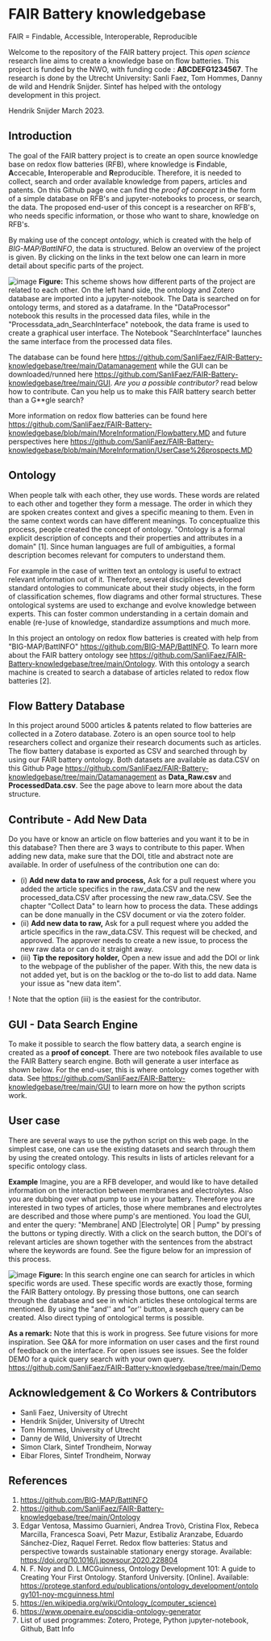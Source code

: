 # FAIR Battery knowledgebase
FAIR = Findable, Accessible, Interoperable, Reproducible

Welcome to the repository of the FAIR battery project. This *open science* research line aims to create a knowledge base on flow batteries. This project is funded by the NWO, with funding code : **ABCDEFG1234567**. The research is done by the Utrecht University: Sanli Faez, Tom Hommes, Danny de wild and Hendrik Snijder. Sintef has helped with the ontology development in this project.

Hendrik Snijder March 2023. 

## Introduction
The goal of the FAIR battery project is to create an open source knowledge base on redox flow batteries (RFB), where knowledge is **F**indable, **A**ccecable, **I**nteroperable and **R**eproducible. Therefore, it is needed to collect, search and order available knowledge from papers, articles and patents. On this Github page one can find the *proof of concept* in the form of a simple database on RFB's and jupyter-notebooks to process, or search, the data. The proposed end-user of this concept is a researcher on RFB's, who needs specific information, or those who want to share, knowledge on RFB's.

By making use of the concept *ontology*, which is created with the help of *BIG-MAP/BattINFO*, the data is structured. Below an overview of the project is given. By clicking on the links in the text below one can learn in more detail about specific parts of the project.

![image](https://user-images.githubusercontent.com/93695286/225754209-5d9641d1-9cf4-4016-834a-220d67a3250f.png)
**Figure:** This scheme shows how different parts of the project are related to each other. On the left hand side, the ontology and Zotero database are imported into a jupyter-notebook. The Data is searched on for ontology terms, and stored as a dataframe. In the "DataProcessor" notebook this results in the processed data files, while in the "Processdata_adn_SearchInterface" notebook, the data frame is used to create a graphical user interface. The Notebook "SearchInterface" launches the same interface from the processed data files.

The database can be found here <https://github.com/SanliFaez/FAIR-Battery-knowledgebase/tree/main/Datamanagement> while the GUI can be downloaded/runned here <https://github.com/SanliFaez/FAIR-Battery-knowledgebase/tree/main/GUI>. *Are you a possible contributor?* read below how to contribute. Can you help us to make this FAIR battery search better than a G**gle search?

More information on redox flow batteries can be found here https://github.com/SanliFaez/FAIR-Battery-knowledgebase/blob/main/MoreInformation/Flowbattery.MD and future perspectives here https://github.com/SanliFaez/FAIR-Battery-knowledgebase/blob/main/MoreInformation/UserCase%26prospects.MD

## Ontology
When people talk with each other, they use words. These words are related to each other and together they form a message. The order in which they are spoken creates context and gives a specific meaning to them. Even in the same context words can have different meanings. To conceptualize this process, people created the concept of ontology. "Ontology is a formal explicit description of concepts and their properties and attributes in a domain" [1]. Since human languages are full of ambiguities, a formal description becomes relevant for computers to understand them.

For example in the case of written text an ontology is useful to extract relevant information out of it. Therefore, several disciplines developed standard ontologies to communicate about their study objects, in the form of classification schemes, flow diagrams and other formal structures. These ontological systems are used to exchange and evolve knowledge between experts. This can foster common understanding in a certain domain and enable (re-)use of knowledge, standardize assumptions and much more.

In this project an ontology on redox flow batteries is created with help from "BIG-MAP/BattINFO" <https://github.com/BIG-MAP/BattINFO>. To learn more about the FAIR battery ontology see <https://github.com/SanliFaez/FAIR-Battery-knowledgebase/tree/main/Ontology>. With this ontology a search machine is created to search a database of articles related to redox flow batteries [2].

## Flow Battery Database
In this project around 5000 articles & patents related to flow batteries are collected in a Zotero database. Zotero is an open source tool to help researchers collect and organize their research documents such as articles. The flow battery database is exported as CSV and searched through by using our FAIR battery ontology. Both datasets are available as data.CSV on this Github Page <https://github.com/SanliFaez/FAIR-Battery-knowledgebase/tree/main/Datamanagement> as **Data_Raw.csv** and **ProcessedData.csv**. See the page above to learn more about the data structure.

## Contribute - Add New Data
Do you have or know an article on flow batteries and you want it to be in this database? Then there are 3 ways to contribute to this paper. When adding new data, make sure that the DOI, title and abstract note are available. In order of usefulness of the contribution one can do:
+ (i) **Add new data to raw and process,** Ask for a pull request where you added the article specifics in the raw_data.CSV and the new processed_data.CSV after processing the new raw_data.CSV. See the chapter "Collect Data" to learn how to process the data. These addings can be done manually in the CSV document or via the zotero folder.
+ (ii) **Add new data to raw,** Ask for a pull request where you added the article specifics in the raw_data.CSV. This request will be checked, and approved. The approver needs to create a new issue, to process the new raw data or can do it straight away.
+ (iii) **Tip the repository holder,** Open a new issue and add the DOI or link to the webpage of the publisher of the paper. With this, the new data is not added yet, but is on the backlog or the to-do list to add data. Name your issue as "new data item".

! Note that the option (iii) is the easiest for the contributor.

## GUI - Data Search Engine
To make it possible to search the flow battery data, a search engine is created as a **proof of concept**. There are two notebook files available to use the FAIR Battery search engine. Both will generate a user interface as shown below. For the end-user, this is where ontology comes together with data. See https://github.com/SanliFaez/FAIR-Battery-knowledgebase/tree/main/GUI to learn more on how the python scripts work.

## User case
There are several ways to use the python script on this web page. In the simplest case, one can use the existing datasets and search through them by using the created ontology. This results in lists of articles relevant for a specific ontology class. 

**Example** Imagine, you are a RFB developer, and would like to have detailed information on the interaction between membranes and electrolytes. Also you are dubbing over what pump to use in your battery. Therefore you are interested in two types of articles, those where membranes and electrolytes are described and those where pump's are mentioned. You load the GUI, and enter the query: "Membrane| AND |Electrolyte| OR | Pump" by pressing the buttons or typing directly. With a click on the search button, the DOI's of relevant articles are shown together with the sentences from the abstract where the keywords are found. See the figure below for an impression of this process. 

![image](https://user-images.githubusercontent.com/93695286/225378437-8e328fac-2396-4e84-959a-39f1bd9c213d.png)
**Figure:** In this search engine one can search for articles in which specific words are used. These specific words are exactly those, forming the FAIR Battery ontology. By pressing those buttons, one can search through the database and see in which articles these ontological terms are mentioned. By using the "and'' and "or'' button, a search query can be created. Also direct typing of ontological terms is possible.

**As a remark:** Note that this is work in progress. See future visions for more inspiration. See Q&A for more information on user cases and the first round of feedback on the interface. For open issues see issues. See the folder DEMO for a quick query search with your own query. https://github.com/SanliFaez/FAIR-Battery-knowledgebase/tree/main/Demo 

## Acknowledgement & Co Workers & Contributors
+ Sanli Faez, University of Utrecht
+ Hendrik Snijder, University of Utrecht
+ Tom Hommes, University of Utrecht
+ Danny de Wild, University of Utrecht
+ Simon Clark, Sintef Trondheim, Norway
+ Eibar Flores, Sintef Trondheim, Norway

## References
1. https://github.com/BIG-MAP/BattINFO
2. https://github.com/SanliFaez/FAIR-Battery-knowledgebase/tree/main/Ontology
3. Edgar Ventosa, Massimo Guarnieri, Andrea Trovò, Cristina Flox, Rebeca Marcilla, Francesca Soavi, Petr Mazur, Estibaliz Aranzabe, Eduardo Sánchez-Díez, Raquel Ferret. Redox flow batteries: Status and perspective towards sustainable stationary energy storage. Available: https://doi.org/10.1016/j.jpowsour.2020.228804
4. N. F. Noy and D. L.MCGuinness, Ontology Development 101: A guide to Creating Your First Ontology. Stanford University. [Online]. Available: https://protege.stanford.edu/publications/ontology_development/ontology101-noy-mcguinness.html
5. https://en.wikipedia.org/wiki/Ontology_(computer_science)
6. https://www.openaire.eu/opscidia-ontology-generator
7. List of used programmes: Zotero, Protege, Python jupyter-notebook, Github, Batt Info
